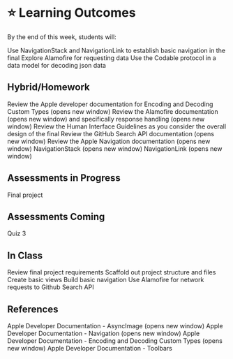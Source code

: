 # ⭐️ Learning Outcomes

By the end of this week, students will:

Use NavigationStack and NavigationLink to establish basic navigation in the final
Explore Alamofire for requesting data
Use the Codable protocol in a data model for decoding json data

## Hybrid/Homework

Review the Apple developer documentation for Encoding and Decoding Custom Types (opens new window)
Review the Alamofire documentation (opens new window) and specifically response handling (opens new window)
Review the Human Interface Guidelines as you consider the overall design of the final
Review the GitHub Search API documentation (opens new window)
Review the Apple Navigation documentation (opens new window)
NavigationStack (opens new window)
NavigationLink (opens new window)

## Assessments in Progress

Final project

## Assessments Coming

Quiz 3

## In Class

Review final project requirements
Scaffold out project structure and files
Create basic views
Build basic navigation
Use Alamofire for network requests to Github Search API

## References

Apple Developer Documentation - AsyncImage (opens new window)
Apple Developer Documentation - Navigation (opens new window)
Apple Developer Documentation - Encoding and Decoding Custom Types (opens new window)
Apple Developer Documentation - Toolbars